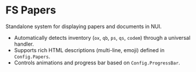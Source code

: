 # FS Papers

Standalone system for displaying papers and documents in NUI.

- Automatically detects inventory (`ox`, `qb`, `ps`, `qs`, `codem`) through a universal handler.
- Supports rich HTML descriptions (multi-line, emoji) defined in `Config.Papers`.
- Controls animations and progress bar based on `Config.ProgressBar`.
